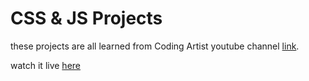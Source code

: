 # CSS & JS Projects

these projects are all learned from Coding Artist youtube channel [link](https://www.youtube.com/c/CodingArtist).

watch it live [here](https://moonlit-brioche-a2f9f0.netlify.app/)
